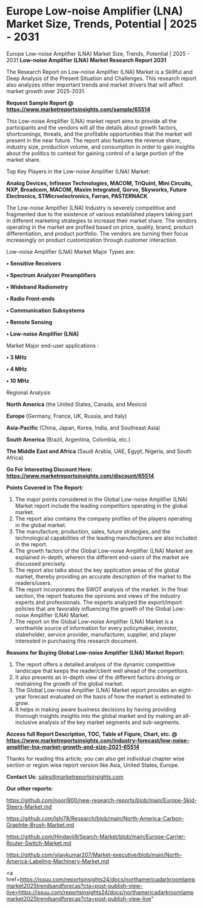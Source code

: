 # Europe Low-noise Amplifier (LNA) Market Size, Trends, Potential | 2025 - 2031
 Europe Low-noise Amplifier (LNA) Market Size, Trends, Potential | 2025 - 2031
<strong>Low-noise Amplifier (LNA) Market Research Report 2031</strong>

The Research Report on Low-noise Amplifier (LNA) Market is a Skillful and Deep Analysis of the Present Situation and Challenges. This research report also analyzes other important trends and market drivers that will affect market growth over 2025-2031.

<strong>Request Sample Report @ <a href=https://www.marketreportsinsights.com/sample/65514>https://www.marketreportsinsights.com/sample/65514</a></strong>

This Low-noise Amplifier (LNA) market report aims to provide all the participants and the vendors will all the details about growth factors, shortcomings, threats, and the profitable opportunities that the market will present in the near future. The report also features the revenue share, industry size, production volume, and consumption in order to gain insights about the politics to contest for gaining control of a large portion of the market share.

Top Key Players in the Low-noise Amplifier (LNA) Market:

<strong>Analog Devices, Infineon Technologies, MACOM, TriQuint, Mini Circuits, NXP, Broadcom, MACOM, Maxim Integrated, Qorvo, Skyworks, Future Electronics, STMicroelectronics, Farran, PASTERNACK</strong>

The Low-noise Amplifier (LNA) Industry is severely competitive and fragmented due to the existence of various established players taking part in different marketing strategies to increase their market share. The vendors operating in the market are profiled based on price, quality, brand, product differentiation, and product portfolio. The vendors are turning their focus increasingly on product customization through customer interaction.

Low-noise Amplifier (LNA) Market Major Types are:

<strong>• Sensitive Receivers

• Spectrum Analyzer Preamplifiers

• Wideband Radiometry

• Radio Front-ends

• Communication Subsystems

• Remote Sensing

• Low-noise Amplifier (LNA)</strong>

Market Major end-user applications :

<strong>• 3 MHz

• 4 MHz

• 10 MHz</strong>

Regional Analysis

</u><strong><b>North America</b></strong> (the United States, Canada, and Mexico)

<strong><b>Europe </b></strong>(Germany, France, UK, Russia, and Italy)

<strong><b>Asia-Pacific</b></strong> (China, Japan, Korea, India, and Southeast Asia)

<strong><b>South America</b></strong> (Brazil, Argentina, Colombia, etc.)

<strong><b>The Middle East and Africa</b></strong> (Saudi Arabia, UAE, Egypt, Nigeria, and South Africa)

<strong>Go For Interesting Discount Here: <a href=https://www.marketreportsinsights.com/discount/65514>https://www.marketreportsinsights.com/discount/65514</a></strong>

<strong>Points Covered in The Report:</strong>
<ol>
  <li>The major points considered in the Global Low-noise Amplifier (LNA) Market report include the leading competitors operating in the global market.</li>
  <li>The report also contains the company profiles of the players operating in the global market.</li>
  <li>The manufacture, production, sales, future strategies, and the technological capabilities of the leading manufacturers are also included in the report.</li>
  <li>The growth factors of the Global Low-noise Amplifier (LNA) Market are explained in-depth, wherein the different end-users of the market are discussed precisely.</li>
  <li>The report also talks about the key application areas of the global market, thereby providing an accurate description of the market to the readers/users.</li>
  <li>The report incorporates the SWOT analysis of the market. In the final section, the report features the opinions and views of the industry experts and professionals. The experts analyzed the export/import policies that are favorably influencing the growth of the Global Low-noise Amplifier (LNA) Market.</li>
  <li>The report on the Global Low-noise Amplifier (LNA) Market is a worthwhile source of information for every policymaker, investor, stakeholder, service provider, manufacturer, supplier, and player interested in purchasing this research document.</li>
</ol>
<strong>Reasons for Buying Global Low-noise Amplifier (LNA) Market Report:</strong>

<ol>
  <li>The report offers a detailed analysis of the dynamic competitive landscape that keeps the reader/client well ahead of the competitors.</li>
  <li>It also presents an in-depth view of the different factors driving or restraining the growth of the global market.</li>
  <li>The Global Low-noise Amplifier (LNA) Market report provides an eight-year forecast evaluated on the basis of how the market is estimated to grow.</li>
  <li>It helps in making aware business decisions by having providing thorough insights insights into the global market and by making an all-inclusive analysis of the key market segments and sub-segments.</li>
</ol>
<strong>Access full Report Description, TOC, Table of Figure, Chart, etc. @ <a href=https://www.marketreportsinsights.com/industry-forecast/low-noise-amplifier-lna-market-growth-and-size-2021-65514>https://www.marketreportsinsights.com/industry-forecast/low-noise-amplifier-lna-market-growth-and-size-2021-65514</a></strong>


Thanks for reading this article; you can also get individual chapter wise section or region wise report version like Asia, United States, Europe.

<strong>Contact Us:</strong>
sales@marketreportsinsights.com

<strong>Our other reports:</strong>

<a href=https://github.com/noori900/new-research-reports/blob/main/Europe-Skid-Steers-Market.md>https://github.com/noori900/new-research-reports/blob/main/Europe-Skid-Steers-Market.md</a>

<a href=https://github.com/Ishi78/Research/blob/main/North-America-Carbon-Graphite-Brush-Market.md>https://github.com/Ishi78/Research/blob/main/North-America-Carbon-Graphite-Brush-Market.md</a>

<a href=https://github.com/Hindavii9/Search-Market/blob/main/Europe-Carrier-Router-Switch-Market.md>https://github.com/Hindavii9/Search-Market/blob/main/Europe-Carrier-Router-Switch-Market.md</a>

<a href=https://github.com/vijaykumar207/Market-executive/blob/main/North-America-Labeling-Machinery-Market.md>https://github.com/vijaykumar207/Market-executive/blob/main/North-America-Labeling-Machinery-Market.md</a>

<a href=https://issuu.com/reportsinsights24/docs/northamericadarkroomlampmarket2025trendsandforecas?cta=post-publish-view-live>https://issuu.com/reportsinsights24/docs/northamericadarkroomlampmarket2025trendsandforecas?cta=post-publish-view-live</a>"

